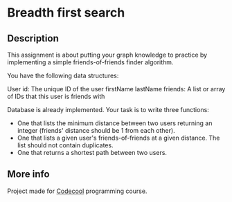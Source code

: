 # Breadth first search

## Description

This assignment is about putting your graph knowledge to practice by implementing a simple friends-of-friends finder algorithm.

You have the following data structures:

User
id: The unique ID of the user
firstName
lastName
friends: A list or array of IDs that this user is friends with

Database is already implemented. Your task is to write three functions:
* One that lists the minimum distance between two users returning an integer (friends' distance should be 1 from each other).
* One that lists a given user's friends-of-friends at a given distance. The list should not contain duplicates.
* One that returns a shortest path between two users.

## More info

Project made for [Codecool](https://codecool.com/) programming course.
